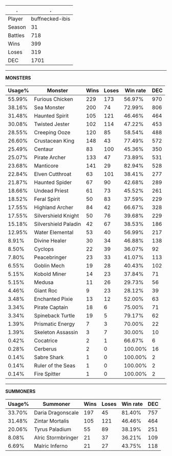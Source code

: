 .|.
|-|-
Player|buffnecked-ibis
Season|31
Battles|718
Wins|399
Loses|319
DEC|1701

---
**MONSTERS**

Usage%|Monster|Wins|Loses|Win rate|DEC|
-|-|-|-|-|-|
55.99%|Furious Chicken|229|173|56.97%|970|
38.16%|Sea Monster|200|74|72.99%|806|
31.48%|Haunted Spirit|105|121|46.46%|464|
30.08%|Twisted Jester|102|114|47.22%|453|
28.55%|Creeping Ooze|120|85|58.54%|488|
26.60%|Crustacean King|148|43|77.49%|572|
25.49%|Centaur|83|100|45.36%|350|
25.07%|Pirate Archer|133|47|73.89%|531|
23.68%|Manticore|141|29|82.94%|528|
22.84%|Elven Cutthroat|63|101|38.41%|277|
21.87%|Haunted Spider|67|90|42.68%|289|
18.66%|Undead Priest|61|73|45.52%|261|
18.52%|Feral Spirit|50|83|37.59%|229|
17.55%|Highland Archer|84|42|66.67%|328|
17.55%|Silvershield Knight|50|76|39.68%|229|
15.18%|Silvershield Paladin|42|67|38.53%|186|
12.95%|Water Elemental|53|40|56.99%|217|
8.91%|Divine Healer|30|34|46.88%|138|
8.50%|Cyclops|22|39|36.07%|92|
7.80%|Peacebringer|23|33|41.07%|113|
6.55%|Goblin Mech|19|28|40.43%|102|
5.15%|Kobold Miner|14|23|37.84%|71|
5.15%|Medusa|11|26|29.73%|56|
4.46%|Giant Roc|9|23|28.12%|39|
3.48%|Enchanted Pixie|13|12|52.00%|63|
3.34%|Pirate Captain|18|6|75.00%|71|
3.34%|Spineback Turtle|19|5|79.17%|62|
1.39%|Prismatic Energy|7|3|70.00%|22|
1.39%|Skeleton Assassin|3|7|30.00%|10|
0.42%|Cocatrice|2|1|66.67%|6|
0.28%|Cerberus|2|0|100.00%|16|
0.14%|Sabre Shark|1|0|100.00%|2|
0.14%|Ruler of the Seas|1|0|100.00%|2|
0.14%|Fire Spitter|1|0|100.00%|2|

---
**SUMMONERS**

Usage%|Summoner|Wins|Loses|Win rate|DEC|
-|-|-|-|-|-|
33.70%|Daria Dragonscale|197|45|81.40%|757|
31.48%|Zintar Mortalis|105|121|46.46%|464|
20.06%|Tyrus Paladium|55|89|38.19%|251|
8.08%|Alric Stormbringer|21|37|36.21%|109|
6.69%|Malric Inferno|21|27|43.75%|118|
